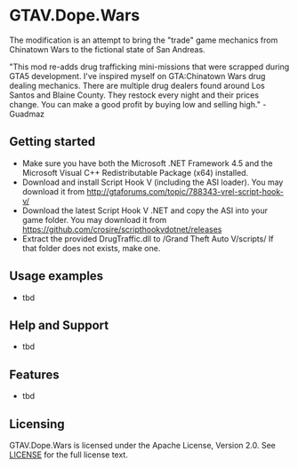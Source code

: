 # GTAV.Dope.Wars
The modification is an attempt to bring the "trade" game mechanics from Chinatown Wars to the fictional state of San Andreas.

"This mod re-adds drug trafficking mini-missions that were scrapped during GTA5 development. I've inspired myself on GTA:Chinatown Wars drug dealing mechanics. There are multiple drug dealers found around Los Santos and Blaine County. They restock every night and their prices change. You can make a good profit by buying low and selling high." -Guadmaz

## Getting started

- Make sure you have both the Microsoft .NET Framework 4.5 and the Microsoft Visual C++ Redistributable Package (x64) installed.
- Download and install Script Hook V (including the ASI loader). You may download it from http://gtaforums.com/topic/788343-vrel-script-hook-v/
- Download the latest Script Hook V .NET and copy the ASI into your game folder. You may download it from https://github.com/crosire/scripthookvdotnet/releases
- Extract the provided DrugTraffic.dll to /Grand Theft Auto V/scripts/ If that folder does not exists, make one.

## Usage examples

- tbd

## Help and Support

- tbd

## Features

- tbd

## Licensing

GTAV.Dope.Wars is licensed under the Apache License, Version 2.0. See [LICENSE](LICENSE) for the full license text.
